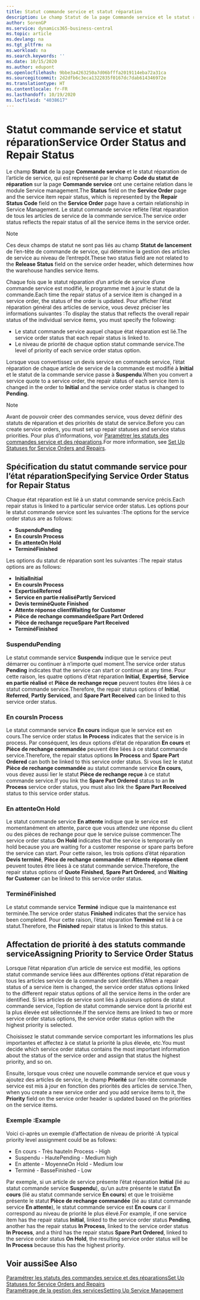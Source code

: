 ```yaml
---
title: Statut commande service et statut réparation
description: Le champ Statut de la page Commande service et le statut réparation de l’article de service, qui est représenté par le champ Code du statut de réparation sur la page Commande service ont une certaine relation dans le module Service management. Le statut commande service reflète l’état réparation de tous les articles de service de la commande service.
author: SorenGP
ms.service: dynamics365-business-central
ms.topic: article
ms.devlang: na
ms.tgt_pltfrm: na
ms.workload: na
ms.search.keywords: ''
ms.date: 10/15/2020
ms.author: edupont
ms.openlocfilehash: 9bbe3a4263250a7d06bfffa2019114eba72a31ca
ms.sourcegitcommit: 2d2dfb6c3eca1322835f0167dc7dab614346972e
ms.translationtype: HT
ms.contentlocale: fr-FR
ms.lasthandoff: 10/19/2020
ms.locfileid: "4038617"
---
```

# <a name="service-order-status-and-repair-status"></a><span data-ttu-id="c8c91-104">Statut commande service et statut réparation</span><span class="sxs-lookup"><span data-stu-id="c8c91-104">Service Order Status and Repair Status</span></span>

<span data-ttu-id="c8c91-105">Le champ **Statut** de la page **Commande service** et le statut réparation de l’article de service, qui est représenté par le champ **Code du statut de réparation** sur la page **Commande service** ont une certaine relation dans le module Service management.</span><span class="sxs-lookup"><span data-stu-id="c8c91-105">The **Status** field on the **Service Order** page and the service item repair status, which is represented by the **Repair Status Code** field on the **Service Order** page have a certain relationship in Service Management.</span></span> <span data-ttu-id="c8c91-106">Le statut commande service reflète l’état réparation de tous les articles de service de la commande service.</span><span class="sxs-lookup"><span data-stu-id="c8c91-106">The service order status reflects the repair status of all the service items in the service order.</span></span>  

> [!NOTE]  
> <span data-ttu-id="c8c91-107">Ces deux champs de statut ne sont pas liés au champ **Statut de lancement** de l’en\-tête de commande de service, qui détermine la gestion des articles de service au niveau de l’entrepôt.</span><span class="sxs-lookup"><span data-stu-id="c8c91-107">These two status field are not related to the **Release Status** field on the service order header, which determines how the warehouse handles service items.</span></span>  

<span data-ttu-id="c8c91-108">Chaque fois que le statut réparation d’un article de service d’une commande service est modifié, le programme met à jour le statut de la commande.</span><span class="sxs-lookup"><span data-stu-id="c8c91-108">Each time the repair status of a service item is changed in a service order, the status of the order is updated.</span></span> <span data-ttu-id="c8c91-109">Pour afficher l’état réparation général des articles de service, vous devez préciser les informations suivantes :</span><span class="sxs-lookup"><span data-stu-id="c8c91-109">To display the status that reflects the overall repair status of the individual service items, you must specify the following:</span></span>  

* <span data-ttu-id="c8c91-110">Le statut commande service auquel chaque état réparation est lié.</span><span class="sxs-lookup"><span data-stu-id="c8c91-110">The service order status that each repair status is linked to.</span></span>  
* <span data-ttu-id="c8c91-111">Le niveau de priorité de chaque option statut commande service.</span><span class="sxs-lookup"><span data-stu-id="c8c91-111">The level of priority of each service order status option.</span></span>  

<span data-ttu-id="c8c91-112">Lorsque vous convertissez un devis service en commande service, l’état réparation de chaque article de service de la commande est modifié à **Initial** et le statut de la commande service passe à **Suspendu**.</span><span class="sxs-lookup"><span data-stu-id="c8c91-112">When you convert a service quote to a service order, the repair status of each service item is changed in the order to **Initial** and the service order status is changed to **Pending**.</span></span>  

> [!NOTE]
> <span data-ttu-id="c8c91-113">Avant de pouvoir créer des commandes service, vous devez définir des statuts de réparation et des priorités de statut de service.</span><span class="sxs-lookup"><span data-stu-id="c8c91-113">Before you can create service orders, you must set up repair statuses and service status priorities.</span></span> <span data-ttu-id="c8c91-114">Pour plus d’informations, voir [Paramétrer les statuts des commandes service et des réparations](service-order-repair-status.md).</span><span class="sxs-lookup"><span data-stu-id="c8c91-114">For more information, see [Set Up Statuses for Service Orders and Repairs](service-order-repair-status.md).</span></span>

## <a name="specifying-service-order-status-for-repair-status"></a><span data-ttu-id="c8c91-115">Spécification du statut commande service pour l’état réparation</span><span class="sxs-lookup"><span data-stu-id="c8c91-115">Specifying Service Order Status for Repair Status</span></span>

<span data-ttu-id="c8c91-116">Chaque état réparation est lié à un statut commande service précis.</span><span class="sxs-lookup"><span data-stu-id="c8c91-116">Each repair status is linked to a particular service order status.</span></span> <span data-ttu-id="c8c91-117">Les options pour le statut commande service sont les suivantes :</span><span class="sxs-lookup"><span data-stu-id="c8c91-117">The options for the service order status are as follows:</span></span>

* <span data-ttu-id="c8c91-118">**Suspendu**</span><span class="sxs-lookup"><span data-stu-id="c8c91-118">**Pending**</span></span>
* <span data-ttu-id="c8c91-119">**En cours**</span><span class="sxs-lookup"><span data-stu-id="c8c91-119">**In Process**</span></span>
* <span data-ttu-id="c8c91-120">**En attente**</span><span class="sxs-lookup"><span data-stu-id="c8c91-120">**On Hold**</span></span>
* <span data-ttu-id="c8c91-121">**Terminé**</span><span class="sxs-lookup"><span data-stu-id="c8c91-121">**Finished**</span></span>

<span data-ttu-id="c8c91-122">Les options du statut de réparation sont les suivantes :</span><span class="sxs-lookup"><span data-stu-id="c8c91-122">The repair status options are as follows:</span></span>

* <span data-ttu-id="c8c91-123">**Initial**</span><span class="sxs-lookup"><span data-stu-id="c8c91-123">**Initial**</span></span>
* <span data-ttu-id="c8c91-124">**En cours**</span><span class="sxs-lookup"><span data-stu-id="c8c91-124">**In Process**</span></span>
* <span data-ttu-id="c8c91-125">**Expertisé**</span><span class="sxs-lookup"><span data-stu-id="c8c91-125">**Referred**</span></span>
* <span data-ttu-id="c8c91-126">**Service en partie réalisé**</span><span class="sxs-lookup"><span data-stu-id="c8c91-126">**Partly Serviced**</span></span>
* <span data-ttu-id="c8c91-127">**Devis terminé**</span><span class="sxs-lookup"><span data-stu-id="c8c91-127">**Quote Finished**</span></span>
* <span data-ttu-id="c8c91-128">**Attente réponse client**</span><span class="sxs-lookup"><span data-stu-id="c8c91-128">**Waiting for Customer**</span></span>
* <span data-ttu-id="c8c91-129">**Pièce de rechange commandée**</span><span class="sxs-lookup"><span data-stu-id="c8c91-129">**Spare Part Ordered**</span></span>
* <span data-ttu-id="c8c91-130">**Pièce de rechange reçue**</span><span class="sxs-lookup"><span data-stu-id="c8c91-130">**Spare Part Received**</span></span>
* <span data-ttu-id="c8c91-131">**Terminé**</span><span class="sxs-lookup"><span data-stu-id="c8c91-131">**Finished**</span></span>  

### <a name="pending"></a><span data-ttu-id="c8c91-132">Suspendu</span><span class="sxs-lookup"><span data-stu-id="c8c91-132">Pending</span></span>

<span data-ttu-id="c8c91-133">Le statut commande service **Suspendu** indique que le service peut démarrer ou continuer à n’importe quel moment.</span><span class="sxs-lookup"><span data-stu-id="c8c91-133">The service order status **Pending** indicates that the service can start or continue at any time.</span></span> <span data-ttu-id="c8c91-134">Pour cette raison, les quatre options d’état réparation **Initial**, **Expertisé**, **Service en partie réalisé** et **Pièce de rechange reçue** peuvent toutes être liées à ce statut commande service.</span><span class="sxs-lookup"><span data-stu-id="c8c91-134">Therefore, the repair status options of **Initial**, **Referred**, **Partly Serviced**, and **Spare Part Received** can be linked to this service order status.</span></span>  

### <a name="in-process"></a><span data-ttu-id="c8c91-135">En cours</span><span class="sxs-lookup"><span data-stu-id="c8c91-135">In Process</span></span>

<span data-ttu-id="c8c91-136">Le statut commande service **En cours** indique que le service est en cours.</span><span class="sxs-lookup"><span data-stu-id="c8c91-136">The service order status **In Process** indicates that the service is in process.</span></span> <span data-ttu-id="c8c91-137">Par conséquent, les deux options d’état de réparation **En cours** et **Pièce de rechange commandée** peuvent être liées à ce statut commande service.</span><span class="sxs-lookup"><span data-stu-id="c8c91-137">Therefore, the repair status options **In Process** and **Spare Part Ordered** can both be linked to this service order status.</span></span> <span data-ttu-id="c8c91-138">Si vous liez le statut **Pièce de rechange commandée** au statut commande service **En cours,** vous devez aussi lier le statut **Pièce de rechange reçue** à ce statut commande service.</span><span class="sxs-lookup"><span data-stu-id="c8c91-138">If you link the **Spare Part Ordered** status to an **In Process** service order status, you must also link the **Spare Part Received** status to this service order status.</span></span>  

### <a name="on-hold"></a><span data-ttu-id="c8c91-139">En attente</span><span class="sxs-lookup"><span data-stu-id="c8c91-139">On Hold</span></span>

<span data-ttu-id="c8c91-140">Le statut commande service **En attente** indique que le service est momentanément en attente, parce que vous attendez une réponse du client ou des pièces de rechange pour que le service puisse commencer.</span><span class="sxs-lookup"><span data-stu-id="c8c91-140">The service order status **On Hold** indicates that the service is temporarily on hold because you are waiting for a customer response or spare parts before the service can start.</span></span> <span data-ttu-id="c8c91-141">Pour cette raison, les trois options d’état réparation **Devis terminé**, **Pièce de rechange commandée** et **Attente réponse client** peuvent toutes être liées à ce statut commande service.</span><span class="sxs-lookup"><span data-stu-id="c8c91-141">Therefore, the repair status options of **Quote Finished**, **Spare Part Ordered**, and **Waiting for Customer** can be linked to this service order status.</span></span>  

### <a name="finished"></a><span data-ttu-id="c8c91-142">Terminé</span><span class="sxs-lookup"><span data-stu-id="c8c91-142">Finished</span></span>

<span data-ttu-id="c8c91-143">Le statut commande service **Terminé** indique que la maintenance est terminée.</span><span class="sxs-lookup"><span data-stu-id="c8c91-143">The service order status **Finished** indicates that the service has been completed.</span></span> <span data-ttu-id="c8c91-144">Pour cette raison, l’état réparation **Terminé** est lié à ce statut.</span><span class="sxs-lookup"><span data-stu-id="c8c91-144">Therefore, the **Finished** repair status is linked to this status.</span></span>  

## <a name="assigning-priority-to-service-order-status"></a><span data-ttu-id="c8c91-145">Affectation de priorité à des statuts commande service</span><span class="sxs-lookup"><span data-stu-id="c8c91-145">Assigning Priority to Service Order Status</span></span>

<span data-ttu-id="c8c91-146">Lorsque l’état réparation d’un article de service est modifié, les options statut commande service liées aux différentes options d’état réparation de tous les articles service de la commande sont identifiés.</span><span class="sxs-lookup"><span data-stu-id="c8c91-146">When a repair status of a service item is changed, the service order status options linked to the different repair status options of all the service items in the order are identified.</span></span> <span data-ttu-id="c8c91-147">Si les articles de service sont liés à plusieurs options de statut commande service, l’option de statut commande service dont la priorité est la plus élevée est sélectionnée.</span><span class="sxs-lookup"><span data-stu-id="c8c91-147">If the service items are linked to two or more service order status options, the service order status option with the highest priority is selected.</span></span>  

<span data-ttu-id="c8c91-148">Choisissez le statut commande service comportant les informations les plus importantes et affectez à ce statut la priorité la plus élevée, etc.</span><span class="sxs-lookup"><span data-stu-id="c8c91-148">You must decide which service order status contains the most important information about the status of the service order and assign that status the highest priority, and so on.</span></span>  

<span data-ttu-id="c8c91-149">Ensuite, lorsque vous créez une nouvelle commande service et que vous y ajoutez des articles de service, le champ **Priorité** sur l’en-tête commande service est mis à jour en fonction des priorités des articles de service.</span><span class="sxs-lookup"><span data-stu-id="c8c91-149">Then, when you create a new service order and you add service items to it, the **Priority** field on the service order header is updated based on the priorities on the service items.</span></span>  

### <a name="example"></a><span data-ttu-id="c8c91-150">Exemple :</span><span class="sxs-lookup"><span data-stu-id="c8c91-150">Example</span></span>

<span data-ttu-id="c8c91-151">Voici ci-après un exemple d’affectation de niveau de priorité :</span><span class="sxs-lookup"><span data-stu-id="c8c91-151">A typical priority level assignment could be as follows:</span></span>  

* <span data-ttu-id="c8c91-152">En cours - Très haute</span><span class="sxs-lookup"><span data-stu-id="c8c91-152">In Process - High</span></span>  
* <span data-ttu-id="c8c91-153">Suspendu - Haute</span><span class="sxs-lookup"><span data-stu-id="c8c91-153">Pending - Medium high</span></span>  
* <span data-ttu-id="c8c91-154">En attente - Moyenne</span><span class="sxs-lookup"><span data-stu-id="c8c91-154">On Hold - Medium low</span></span>  
* <span data-ttu-id="c8c91-155">Terminé - Basse</span><span class="sxs-lookup"><span data-stu-id="c8c91-155">Finished - Low</span></span>  

<span data-ttu-id="c8c91-156">Par exemple, si un article de service présente l’état réparation **Initial** (lié au statut commande service **Suspendu**), qu’un autre présente le statut **En cours** (lié au statut commande service **En cours**) et que le troisième présente le statut **Pièce de rechange commandée** (lié au statut commande service **En attente**), le statut commande service est **En cours** car il correspond au niveau de priorité le plus élevé.</span><span class="sxs-lookup"><span data-stu-id="c8c91-156">For example, if one service item has the repair status **Initial**, linked to the service order status **Pending**, another has the repair status **In Process**, linked to the service order status **In Process**, and a third has the repair status **Spare Part Ordered**, linked to the service order status **On Hold**, the resulting service order status will be **In Process** because this has the highest priority.</span></span>  

## <a name="see-also"></a><span data-ttu-id="c8c91-157">Voir aussi</span><span class="sxs-lookup"><span data-stu-id="c8c91-157">See Also</span></span>

[<span data-ttu-id="c8c91-158">Paramétrer les statuts des commandes service et des réparations</span><span class="sxs-lookup"><span data-stu-id="c8c91-158">Set Up Statuses for Service Orders and Repairs</span></span>](service-order-repair-status.md)  
[<span data-ttu-id="c8c91-159">Paramétrage de la gestion des services</span><span class="sxs-lookup"><span data-stu-id="c8c91-159">Setting Up Service Management</span></span>](service-setup-service.md)  
